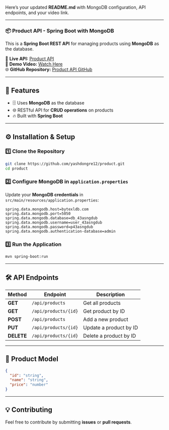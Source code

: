 Here’s your updated **README.md** with MongoDB configuration, API endpoints, and your video link.  

---

### **📦 Product API - Spring Boot with MongoDB**
This is a **Spring Boot REST API** for managing products using **MongoDB** as the database.

🔗 **Live API:** [Product API](https://nixxlo-8080.bytexl.dev/api/products)  
🎥 **Demo Video:** [Watch Here](https://drive.google.com/file/d/1Wv6kYSuUqjgx3g2jkb382MRzd1gRVTDb/view?usp=sharing)  
🌐 **GitHub Repository:** [Product API GitHub](https://github.com/yashdongre12/product.git)

---

## **📌 Features**
- 🗄️ Uses **MongoDB** as the database
- 🌐 RESTful API for **CRUD operations** on products
- 🔥 Built with **Spring Boot**

---

## **⚙️ Installation & Setup**
### **1️⃣ Clone the Repository**
```sh
git clone https://github.com/yashdongre12/product.git
cd product
```

### **2️⃣ Configure MongoDB in `application.properties`**
Update your **MongoDB credentials** in `src/main/resources/application.properties`:
```properties
spring.data.mongodb.host=bytexldb.com
spring.data.mongodb.port=5050
spring.data.mongodb.database=db_43asngdub
spring.data.mongodb.username=user_43asngdub
spring.data.mongodb.password=p43asngdub
spring.data.mongodb.authentication-database=admin
```

### **3️⃣ Run the Application**
```sh
mvn spring-boot:run
```

---

## **🛠️ API Endpoints**
| Method | Endpoint               | Description                  |
|--------|------------------------|------------------------------|
| **GET**    | `/api/products`         | Get all products             |
| **GET**    | `/api/products/{id}`    | Get product by ID            |
| **POST**   | `/api/products`         | Add a new product            |
| **PUT**    | `/api/products/{id}`    | Update a product by ID       |
| **DELETE** | `/api/products/{id}`    | Delete a product by ID       |

---

## **📜 Product Model**
```json
{
  "id": "string",
  "name": "string",
  "price": "number"
}
```

---

## **💡 Contributing**
Feel free to contribute by submitting **issues** or **pull requests**.
